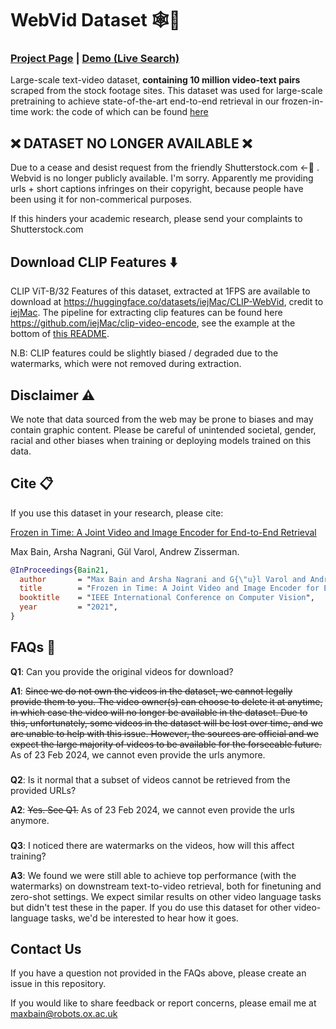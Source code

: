 # WebVid Dataset 🕸🎥
### [Project Page](https://www.robots.ox.ac.uk/~vgg/research/frozen-in-time/) | [Demo (Live Search)](http://meru.robots.ox.ac.uk/frozen-in-time/)

Large-scale text-video dataset, **containing 10 million video-text pairs** scraped from the stock footage sites. This dataset was used for large-scale pretraining to achieve state-of-the-art end-to-end retrieval in our frozen-in-time work: the code of which can be found [here](https://github.com/m-bain/frozen-in-time)

## ❌ DATASET NO LONGER AVAILABLE ❌

Due to a cease and desist request from the friendly Shutterstock.com <-🤡 . Webvid is no longer publicly available. I'm sorry. Apparently me providing urls + short captions infringes on their copyright, because people have been using it for non-commerical purposes.

If this hinders your academic research, please send your complaints to Shutterstock.com

## Download CLIP Features ⬇️

CLIP ViT-B/32 Features of this dataset, extracted at 1FPS are available to download at https://huggingface.co/datasets/iejMac/CLIP-WebVid, credit to [iejMac](https://www.github.com/iejMac). The pipeline for extracting clip features can be found here https://github.com/iejMac/clip-video-encode, see the example at the bottom of [this README](https://github.com/iejMac/clip-video-encode/tree/main/clip_video_encode/dataset).

N.B: CLIP features could be slightly biased / degraded due to the watermarks, which were not removed during extraction.


## Disclaimer ⚠️

We note that data sourced from the web may be prone to biases and may contain graphic content. Please be careful of unintended societal, gender, racial and other biases when training or deploying models trained on this data.


## Cite 📋

If you use this dataset in your research, please cite:


[Frozen in Time: A Joint Video and Image Encoder for End-to-End Retrieval](https://arxiv.org/abs/2104.00650)

Max Bain, Arsha Nagrani, Gül Varol, Andrew Zisserman.
```bibtex
@InProceedings{Bain21,
  author       = "Max Bain and Arsha Nagrani and G{\"u}l Varol and Andrew Zisserman",
  title        = "Frozen in Time: A Joint Video and Image Encoder for End-to-End Retrieval",
  booktitle    = "IEEE International Conference on Computer Vision",
  year         = "2021",
}
```


## FAQs 🙋

**Q1**: Can you provide the original videos for download?

**A1**: ~~Since we do not own the videos in the dataset, we cannot legally provide them to you. The video owner(s) can choose to delete it at anytime, in which case the video will no longer be available in the dataset. Due to this, unfortunately, some videos in the dataset will be lost over time, and we are unable to help with this issue. However, the sources are official and we expect the large majority of videos to be available for the forseeable future.~~ As of 23 Feb 2024, we cannot even provide the urls anymore.

###

**Q2**: Is it normal that a subset of videos cannot be retrieved from the provided URLs?

**A2**: ~~Yes. See Q1.~~ As of 23 Feb 2024, we cannot even provide the urls anymore.

###

**Q3**: I noticed there are watermarks on the videos, how will this affect training?

**A3**: We found we were still able to achieve top performance (with the watermarks) on downstream text-to-video retrieval, both for finetuning and zero-shot settings. We expect similar results on other video language tasks but didn't test these in the paper. If you do use this dataset for other video-language tasks, we'd be interested to hear how it goes.

## Contact Us

If you have a question not provided in the FAQs above, please create an issue in this repository. 

If you would like to share feedback or report concerns, please email me at maxbain@robots.ox.ac.uk
